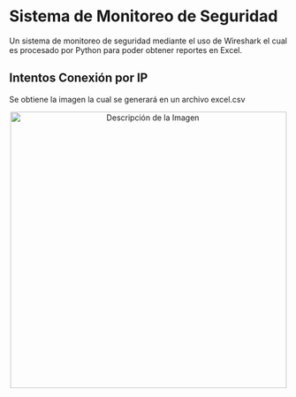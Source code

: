 # Sistema de Monitoreo de Seguridad
Un sistema de monitoreo de seguridad mediante el uso de Wireshark el cual es procesado por Python para poder obtener reportes en Excel.


## Intentos Conexión por IP
Se obtiene la imagen la cual se generará en un archivo excel.csv
<div align="center">
  <img src="Monitoreo-Seguridad/IntentosConexión-IP.png" alt="Descripción de la Imagen" width="500"/>
</div>

